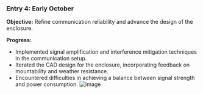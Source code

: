 ### Entry 4: Early October
**Objective:** Refine communication reliability and advance the design of the enclosure.

**Progress:**
- Implemented signal amplification and interference mitigation techniques in the communication setup.
- Iterated the CAD design for the enclosure, incorporating feedback on mountability and weather resistance.
- Encountered difficulties in achieving a balance between signal strength and power consumption.
![image](https://github.com/ozgurttufekci/CollisonAvoidanceForBikes/assets/2933521/a84910af-98cb-406a-b105-c7925a61afda)
